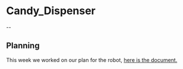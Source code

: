 # Candy_Dispenser

--

## Planning

This week we worked on our plan for the robot, [here is the document.](https://docs.google.com/document/d/1cFZD6td_qhbeT3sl5aM3ImjJk_uSrNJ1Ei3Tl7ilwcI/edit?usp=sharing)
